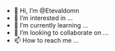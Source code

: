 - 👋 Hi, I’m @Etevaldomn
- 👀 I’m interested in ...
- 🌱 I’m currently learning ...
- 💞️ I’m looking to collaborate on ...
- 📫 How to reach me ...

<!---
Etevaldomn/Etevaldomn is a ✨ special ✨ repository because its `README.md` (this file) appears on your GitHub profile.
You can click the Preview link to take a look at your changes.
--->
